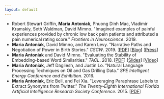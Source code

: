```yaml
---
layout: default
---
```


* Robert Stewart Griffin, **Maria Antoniak**, Phuong Dinh Mac, Vladimir Kramskiy, Seth Waldman, David Mimno. "Imagined examples of painful experiences provided by chronic low back pain patients and attributed a pain numerical rating score." *Frontiers in Neuroscience*. 2019.
* **Maria Antoniak**, David Mimno, and Karen Levy. "Narrative Paths and Negotiation of Power in Birth Stories." *CSCW*. 2019. [[PDF](https://maria-antoniak.github.io/resources/2019_cscw_birth_stories.pdf)]  [[Blog](https://maria-antoniak.github.io/2019/11/04/computational-reading-birth-stories.html)] [[Press](http://news.cornell.edu/stories/2019/11/online-birth-stories-reveal-power-imbalances)]
* **Maria Antoniak** and David Mimno. "Evaluating the Stability of Embedding-based Word Similarities." *TACL*. 2018. [[PDF](https://maria-antoniak.github.io/resources/2018_evaluating_stability.pdf)] [[Slides](https://maria-antoniak.github.io/resources/2018_naacl_presentation_with_notes.pdf)] [[Video](https://vimeo.com/277670053)]  
* **Maria Antoniak**, Jeff Dagliesh, and Justin Lo. ”Natural Language Processing Techniques on Oil and Gas Drilling Data.” *SPE Intelligent Energy Conference and Exhibition*. 2016.
* **Maria Antoniak**, Eric Bell, and Fei Xia. ”Leveraging Paraphrase Labels to Extract Synonyms from Twitter.” *The Twenty-Eighth International Florida Artificial Intelligence Research Society Conference*. 2015. [[PDF](https://maria-antoniak.github.io/resources/2015_leveraging_paraphrase.pdf)]



<br>
